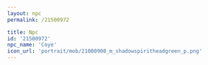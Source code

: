 ```yaml
---
layout: npc
permalink: /21500972

title: Npc
id: '21500972'
npc_name: 'Coye'
icon_url: 'portrait/mob/21000900_m_shadowspiritheadgreen_p.png'
---
```

